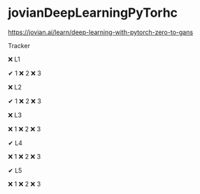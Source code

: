 # jovianDeepLearningPyTorhc
https://jovian.ai/learn/deep-learning-with-pytorch-zero-to-gans

Tracker

❌ L1


  ✔ 1
  ❌ 2
  ❌ 3


❌ L2


  ✔ 1
  ❌ 2
  ❌ 3


❌ L3


  ❌ 1
  ❌ 2
  ❌ 3


✔ L4


  ❌ 1
  ❌ 2
  ❌ 3


✔ L5


  ❌ 1
  ❌ 2
  ❌ 3
  
